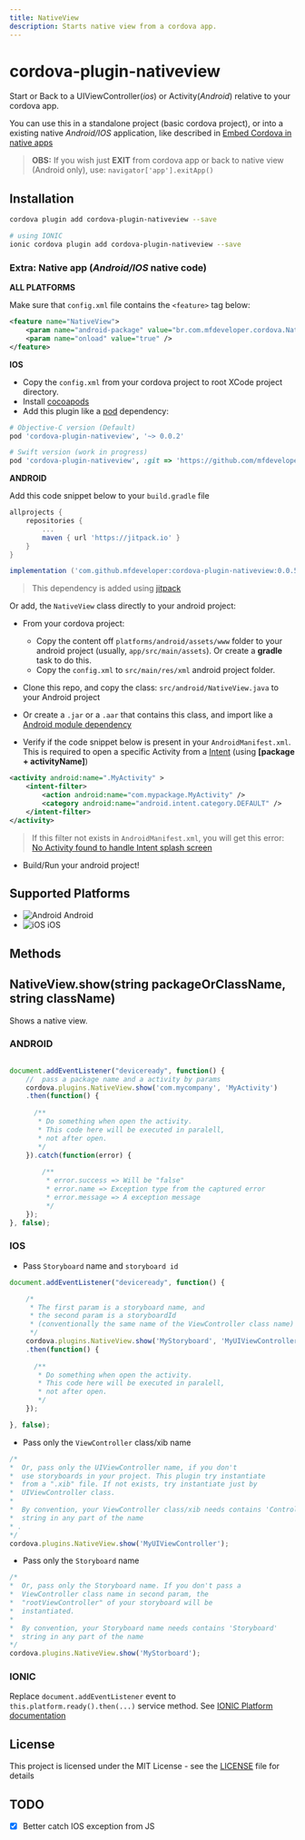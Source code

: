 ```yaml
---
title: NativeView
description: Starts native view from a cordova app.
---
```


# cordova-plugin-nativeview

Start or Back to a UIViewController(_ios_) or Activity(_Android_) relative to your cordova app.

You can use this in a standalone project (basic cordova project), or into a existing native _Android/IOS_ application, like described in [Embed Cordova in native apps](https://cordova.apache.org/docs/en/latest/guide/hybrid/webviews/index.html)

> **OBS:** If you wish just **EXIT** from cordova app or back to native view (Android only), use: `navigator['app'].exitApp()`

## Installation
    
```bash
cordova plugin add cordova-plugin-nativeview --save

# using IONIC
ionic cordova plugin add cordova-plugin-nativeview --save
```

### Extra: Native app (_Android/IOS_ native code)

**ALL PLATFORMS**

Make sure that `config.xml` file contains the `<feature>` tag below:

```xml
<feature name="NativeView">
    <param name="android-package" value="br.com.mfdeveloper.cordova.NativeView" />
    <param name="onload" value="true" />
</feature>
```

**IOS**

* Copy the `config.xml` from your cordova project to root XCode project directory.
* Install [cocoapods](https://cocoapods.org/)
* Add this plugin like a [pod](https://guides.cocoapods.org/syntax/podfile.html) dependency:

```ruby
# Objective-C version (Default)
pod 'cordova-plugin-nativeview', '~> 0.0.2'

# Swift version (work in progress)
pod 'cordova-plugin-nativeview', :git => 'https://github.com/mfdeveloper/cordova-plugin-nativeview.git', :branch => 'swift'
```

**ANDROID**


Add this code snippet below to your `build.gradle` file

```groovy
allprojects {
    repositories {
        ...
        maven { url 'https://jitpack.io' }
    }
}

implementation ('com.github.mfdeveloper:cordova-plugin-nativeview:0.0.5')
```
> This dependency is added using [jitpack](https://jitpack.io)

Or add, the `NativeView` class directly to your android project:

* From your cordova project:

    - Copy the content off `platforms/android/assets/www` folder to your android project (usually, `app/src/main/assets`).
      Or create a **gradle** task to do this.
    - Copy the `config.xml` to `src/main/res/xml` android project folder.

* Clone this repo, and copy the class: `src/android/NativeView.java` to your Android project

* Or create a `.jar` or a `.aar` that contains this class, and import like a [Android module dependency](https://developer.android.com/studio/projects/android-library.html#AddDependency)

* Verify if the code snippet below is present in your `AndroidManifest.xml`. This is required to open a specific Activity from a [Intent](https://developer.android.com/reference/android/content/Intent.html) (using **[package + activityName]**)

```xml
<activity android:name=".MyActivity" >
    <intent-filter>
        <action android:name="com.mypackage.MyActivity" />
        <category android:name="android.intent.category.DEFAULT" />
    </intent-filter>
</activity>
```
> If this filter not exists in `AndroidManifest.xml`, you will get this error: [No Activity found to handle Intent splash screen](https://stackoverflow.com/questions/15614561/android-content-activitynotfoundexception-no-activity-found-to-handle-intent-sp)

* Build/Run your android project!

## Supported Platforms

- ![Android](icons/android.png) Android
- ![iOS](icons/ios.png) iOS

## Methods

## NativeView.show(string packageOrClassName, string className)

Shows a native view.


### ANDROID

```js

document.addEventListener("deviceready", function() {
    //  pass a package name and a activity by params
    cordova.plugins.NativeView.show('com.mycompany', 'MyActivity')
    .then(function() {
      
      /**
       * Do something when open the activity.
       * This code here will be executed in paralell,
       * not after open.
       */
    }).catch(function(error) {
        
        /**
         * error.success => Will be "false"
         * error.name => Exception type from the captured error 
         * error.message => A exception message
         */
    });
}, false);

```
### IOS


 - Pass `Storyboard` name and `storyboard id`

```js
document.addEventListener("deviceready", function() {

    /*
     * The first param is a storyboard name, and
     * the second param is a storyboardId 
     * (conventionally the same name of the ViewController class name)
     */
    cordova.plugins.NativeView.show('MyStoryboard', 'MyUIViewController')
    .then(function() {
      
      /**
       * Do something when open the activity.
       * This code here will be executed in paralell,
       * not after open.
       */
    });

}, false);

```

- Pass only the `ViewController` class/xib name

```js
/*
*  Or, pass only the UIViewController name, if you don't
*  use storyboards in your project. This plugin try instantiate
*  from a ".xib" file. If not exists, try instantiate just by
*  UIViewController class.
* 
*  By convention, your ViewController class/xib needs contains 'Controller' 
*  string in any part of the name 
* .
*/
cordova.plugins.NativeView.show('MyUIViewController');
```

- Pass only the `Storyboard` name

```js
/*
*  Or, pass only the Storyboard name. If you don't pass a 
*  ViewController class name in second param, the 
*  "rootViewController" of your storyboard will be
*  instantiated. 
* 
*  By convention, your Storyboard name needs contains 'Storyboard' 
*  string in any part of the name
*/
cordova.plugins.NativeView.show('MyStorboard');
````

### IONIC

Replace `document.addEventListener` event to `this.platform.ready().then(...)` service method. See [IONIC Platform documentation](https://ionicframework.com/docs/api/platform/Platform/)
## License

This project is licensed under the MIT License - see the [LICENSE](LICENSE) file for details

## TODO

- [x] Better catch IOS exception from JS
